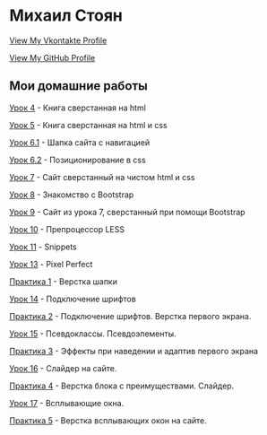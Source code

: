 # Михаил Стоян
[View My Vkontakte Profile](https://vk.com/stoyan)


[View My GitHub Profile](https://github.com/drsebastian)
 

Мои домашние работы
------


[Урок 4](https://drsebastian.github.io/lesson_4/) - Книга сверстанная на html  


[Урок 5](https://drsebastian.github.io/lesson_5/) - Книга сверстанная на html и css 


[Урок 6.1](https://drsebastian.github.io/lesson_5/) - Шапка сайта с навигацией  


[Урок 6.2](https://drsebastian.github.io/lesson_6.2/) - Позиционирование в css  


[Урок 7](https://drsebastian.github.io/lesson_7/) - Сайт сверстанный на чистом html и css  


[Урок 8](https://drsebastian.github.io/lesson_8/) - Знакомство с Bootstrap  


[Урок 9](https://drsebastian.github.io/lesson_9/) - Сайт из урока 7, сверстанный при помощи Bootstrap 


[Урок 10](https://drsebastian.github.io/lesson_10/) - Препроцессор LESS  


[Урок 11](https://drsebastian.github.io/lesson_11/) - Snippets  


[Урок 13](https://drsebastian.github.io/lesson_13/) - Pixel Perfect


[Практика 1](https://drsebastian.github.io/practice_1/) - Верстка шапки


[Урок 14](https://drsebastian.github.io/lesson_14/) - Подключение шрифтов


[Практика 2](https://drsebastian.github.io/practice_2/) - Подключение шрифтов. Верстка первого экрана. 


[Урок 15](https://drsebastian.github.io/lesson_15/) - Псевдоклассы. Псевдоэлементы.


[Практика 3](https://drsebastian.github.io/practice_3/) - Эффекты при наведении и адаптив первого экрана 


[Урок 16](https://drsebastian.github.io/lesson_16/) - Слайдер на сайте. 


[Практика 4](https://drsebastian.github.io/practice_4/) - Верстка блока с преимуществами. Слайдер.


[Урок 17](https://drsebastian.github.io/lesson_17/) - Всплывающие окна. 


[Практика 5](https://drsebastian.github.io/practice_5/) - Верстка всплывающих окон на сайте.







